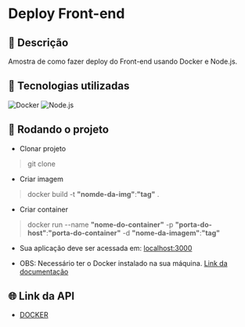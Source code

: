 # Deploy Front-end

## 📝 Descrição

Amostra de como fazer deploy do Front-end usando Docker e Node.js.

## 🔧 Tecnologias utilizadas

![Docker](https://skillicons.dev/icons?i=docker)
![Node.js ](https://skillicons.dev/icons?i=nodejs)

## 🚀 Rodando o projeto

* Clonar projeto
> git clone

* Criar imagem
>docker build -t **"nomde-da-img"**:**"tag"** .

* Criar container
>docker run --name **"nome-do-container"** -p **"porta-do-host"**:**"porta-do-container"** -d **"nome-da-imagem"**:**"tag"**

* Sua aplicação deve ser acessada em:  [localhost:3000](localhost:3000/)

* OBS: Necessário ter o Docker instalado na sua máquina. [Link da documentação](https://docs.docker.com/get-started/docker_cheatsheet.pdf)

## 🌐 Link da API

* [DOCKER](https://sample-frontend-docker.azurewebsites.net/)
